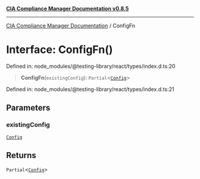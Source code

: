 [**CIA Compliance Manager Documentation v0.8.5**](../README.md)

***

[CIA Compliance Manager Documentation](../globals.md) / ConfigFn

# Interface: ConfigFn()

Defined in: node\_modules/@testing-library/react/types/index.d.ts:20

> **ConfigFn**(`existingConfig`): `Partial`\<[`Config`](Config.md)\>

Defined in: node\_modules/@testing-library/react/types/index.d.ts:21

## Parameters

### existingConfig

[`Config`](Config.md)

## Returns

`Partial`\<[`Config`](Config.md)\>
